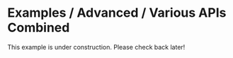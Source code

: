 # Examples / Advanced / Various APIs Combined

This example is under construction. Please check back later!